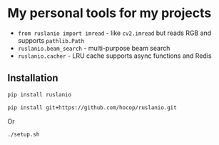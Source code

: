 # My personal tools for my projects

* `from ruslanio import imread` - like `cv2.imread` but reads RGB and supports `pathlib.Path`
* `ruslanio.beam_search` - multi-purpose beam search
* `ruslanio.cacher` - LRU cache supports async functions and Redis

## Installation

```bash
pip install ruslanio
```

```bash
pip install git+https://github.com/hocop/ruslanio.git
```

Or

```bash
./setup.sh
```
